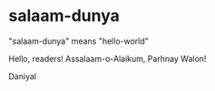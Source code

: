 # salaam-dunya
"salaam-dunya" means "hello-world"

Hello, readers!
Assalaam-o-Alaikum, Parhnay Walon!

Daniyal
